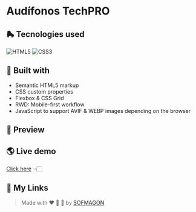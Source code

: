 # Audífonos TechPRO



## 🛼 Tecnologies used

![HTML5](https://img.shields.io/badge/html5-%23E34F26.svg?style=for-the-badge&logo=html5&logoColor=white) ![CSS3](https://img.shields.io/badge/css3-%231572B6.svg?style=for-the-badge&logo=css3&logoColor=white)



## 🧩 Built with

+ Semantic HTML5 markup
+ CSS custom properties
+ Flexbox & CSS Grid
+ RWD: Mobile-first workflow
+ JavaScript to support AVIF & WEBP images depending on the browser


## 🎨 Preview



## 🌎 Live demo

[Click here](https://02-techpro.netlify.app/) 👈🏻


## 🌈 My Links

> Made with ❤️ 🍕 🌮 by [SOFMAGON](https://sofmagon.com)
